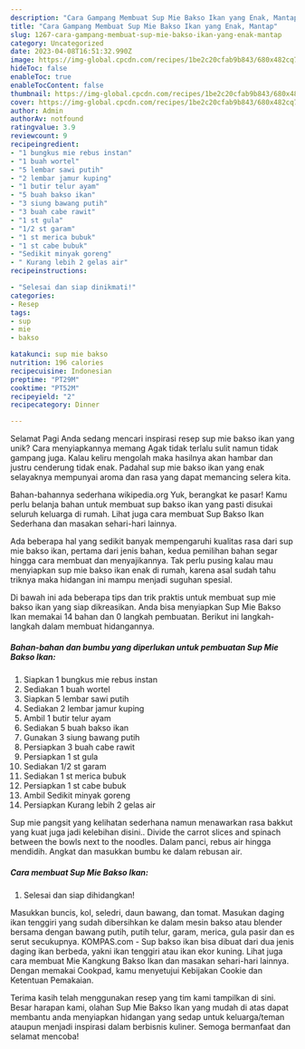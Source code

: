 ```yaml
---
description: "Cara Gampang Membuat Sup Mie Bakso Ikan yang Enak, Mantap"
title: "Cara Gampang Membuat Sup Mie Bakso Ikan yang Enak, Mantap"
slug: 1267-cara-gampang-membuat-sup-mie-bakso-ikan-yang-enak-mantap
category: Uncategorized
date: 2023-04-08T16:51:32.990Z
image: https://img-global.cpcdn.com/recipes/1be2c20cfab9b843/680x482cq70/sup-mie-bakso-ikan-foto-resep-utama.jpg
hideToc: false
enableToc: true
enableTocContent: false
thumbnail: https://img-global.cpcdn.com/recipes/1be2c20cfab9b843/680x482cq70/sup-mie-bakso-ikan-foto-resep-utama.jpg
cover: https://img-global.cpcdn.com/recipes/1be2c20cfab9b843/680x482cq70/sup-mie-bakso-ikan-foto-resep-utama.jpg
author: Admin
authorAv: notfound
ratingvalue: 3.9
reviewcount: 9
recipeingredient:
- "1 bungkus mie rebus instan"
- "1 buah wortel"
- "5 lembar sawi putih"
- "2 lembar jamur kuping"
- "1 butir telur ayam"
- "5 buah bakso ikan"
- "3 siung bawang putih"
- "3 buah cabe rawit"
- "1 st gula"
- "1/2 st garam"
- "1 st merica bubuk"
- "1 st cabe bubuk"
- "Sedikit minyak goreng"
- " Kurang lebih 2 gelas air"
recipeinstructions:

- "Selesai dan siap dinikmati!"
categories:
- Resep
tags:
- sup
- mie
- bakso

katakunci: sup mie bakso 
nutrition: 196 calories
recipecuisine: Indonesian
preptime: "PT29M"
cooktime: "PT52M"
recipeyield: "2"
recipecategory: Dinner

---
```



Selamat Pagi Anda sedang mencari inspirasi resep sup mie bakso ikan yang unik? Cara menyiapkannya memang Agak tidak terlalu sulit namun tidak gampang juga. Kalau keliru mengolah maka hasilnya akan hambar dan justru cenderung tidak enak. Padahal sup mie bakso ikan yang enak selayaknya mempunyai aroma dan rasa yang dapat memancing selera kita.


Bahan-bahannya sederhana wikipedia.org Yuk, berangkat ke pasar! Kamu perlu belanja bahan untuk membuat sup bakso ikan yang pasti disukai seluruh keluarga di rumah. Lihat juga cara membuat Sup Bakso Ikan Sederhana dan masakan sehari-hari lainnya.

Ada beberapa hal yang sedikit banyak mempengaruhi kualitas rasa dari sup mie bakso ikan, pertama dari jenis bahan, kedua pemilihan bahan segar hingga cara membuat dan menyajikannya. Tak perlu pusing kalau mau menyiapkan sup mie bakso ikan enak di rumah, karena asal sudah tahu triknya maka hidangan ini mampu menjadi suguhan spesial.


Di bawah ini ada beberapa tips dan trik praktis untuk membuat sup mie bakso ikan yang siap dikreasikan. Anda bisa menyiapkan Sup Mie Bakso Ikan memakai 14 bahan dan 0 langkah pembuatan. Berikut ini langkah-langkah dalam membuat hidangannya.

<!--inarticleads1-->

##### Bahan-bahan dan bumbu yang diperlukan untuk pembuatan Sup Mie Bakso Ikan:

1. Siapkan 1 bungkus mie rebus instan
1. Sediakan 1 buah wortel
1. Siapkan 5 lembar sawi putih
1. Sediakan 2 lembar jamur kuping
1. Ambil 1 butir telur ayam
1. Sediakan 5 buah bakso ikan
1. Gunakan 3 siung bawang putih
1. Persiapkan 3 buah cabe rawit
1. Persiapkan 1 st gula
1. Sediakan 1/2 st garam
1. Sediakan 1 st merica bubuk
1. Persiapkan 1 st cabe bubuk
1. Ambil Sedikit minyak goreng
1. Persiapkan  Kurang lebih 2 gelas air


Sup mie pangsit yang kelihatan sederhana namun menawarkan rasa bakkut yang kuat juga jadi kelebihan disini.. Divide the carrot slices and spinach between the bowls next to the noodles. Dalam panci, rebus air hingga mendidih. Angkat dan masukkan bumbu ke dalam rebusan air. 

<!--inarticleads2-->

##### Cara membuat Sup Mie Bakso Ikan:


1. Selesai dan siap dihidangkan!

Masukkan buncis, kol, seledri, daun bawang, dan tomat. Masukan daging ikan tenggiri yang sudah dibersihkan ke dalam mesin bakso atau blender bersama dengan bawang putih, putih telur, garam, merica, gula pasir dan es serut secukupnya. KOMPAS.com - Sup bakso ikan bisa dibuat dari dua jenis daging ikan berbeda, yakni ikan tenggiri atau ikan ekor kuning. Lihat juga cara membuat Mie Kangkung Bakso Ikan dan masakan sehari-hari lainnya. Dengan memakai Cookpad, kamu menyetujui Kebijakan Cookie dan Ketentuan Pemakaian. 

Terima kasih telah menggunakan resep yang tim kami tampilkan di sini. Besar harapan kami, olahan Sup Mie Bakso Ikan yang mudah di atas dapat membantu anda menyiapkan hidangan yang sedap untuk keluarga/teman ataupun menjadi inspirasi dalam berbisnis kuliner. Semoga bermanfaat dan selamat mencoba!

